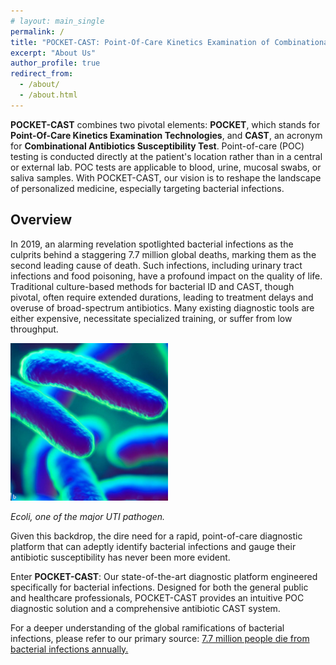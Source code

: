 ```yaml
---
# layout: main_single
permalink: /
title: "POCKET-CAST: Point-Of-Care Kinetics Examination of Combinational Antibiotics Susceptibility Test"
excerpt: "About Us"
author_profile: true
redirect_from: 
  - /about/
  - /about.html
---
```



**POCKET-CAST** combines two pivotal elements: **POCKET**, which stands for **Point-Of-Care Kinetics Examination Technologies**, and **CAST**, an acronym for **Combinational Antibiotics Susceptibility Test**. Point-of-care (POC) testing is conducted directly at the patient's location rather than in a central or external lab. POC tests are applicable to blood, urine, mucosal swabs, or saliva samples. With POCKET-CAST, our vision is to reshape the landscape of personalized medicine, especially targeting bacterial infections.

## Overview

In 2019, an alarming revelation spotlighted bacterial infections as the culprits behind a staggering 7.7 million global deaths, marking them as the second leading cause of death. Such infections, including urinary tract infections and food poisoning, have a profound impact on the quality of life. Traditional culture-based methods for bacterial ID and CAST, though pivotal, often require extended durations, leading to treatment delays and overuse of broad-spectrum antibiotics. Many existing diagnostic tools are either expensive, necessitate specialized training, or suffer from low throughput.

<img src="/images/Ecoli.jpg" alt="Ecoli" width="50%" />

<em>Ecoli, one of the major UTI pathogen.</em>

Given this backdrop, the dire need for a rapid, point-of-care diagnostic platform that can adeptly identify bacterial infections and gauge their antibiotic susceptibility has never been more evident.

Enter **POCKET-CAST**: Our state-of-the-art diagnostic platform engineered specifically for bacterial infections. Designed for both the general public and healthcare professionals, POCKET-CAST provides an intuitive POC diagnostic solution and a comprehensive antibiotic CAST system.

For a deeper understanding of the global ramifications of bacterial infections, please refer to our primary source:
[7.7 million people die from bacterial infections annually.](https://www.reactgroup.org/news-and-views/news-and-opinions/year-2022/7-7-million-people-die-from-bacterial-infections-every-year/#:~:text=7.7%20million%20deaths%20around%20the%20world%20were%20found%20linked%20to,leading%20cause%20of%20death%20globally.)
